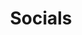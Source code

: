 ---
featured_image: a46a196e-08ee-4bbe-96ce-fde35fea32d5.jpg
title: Socials
#type: gallery
sort_by: Name
weight: 1
---